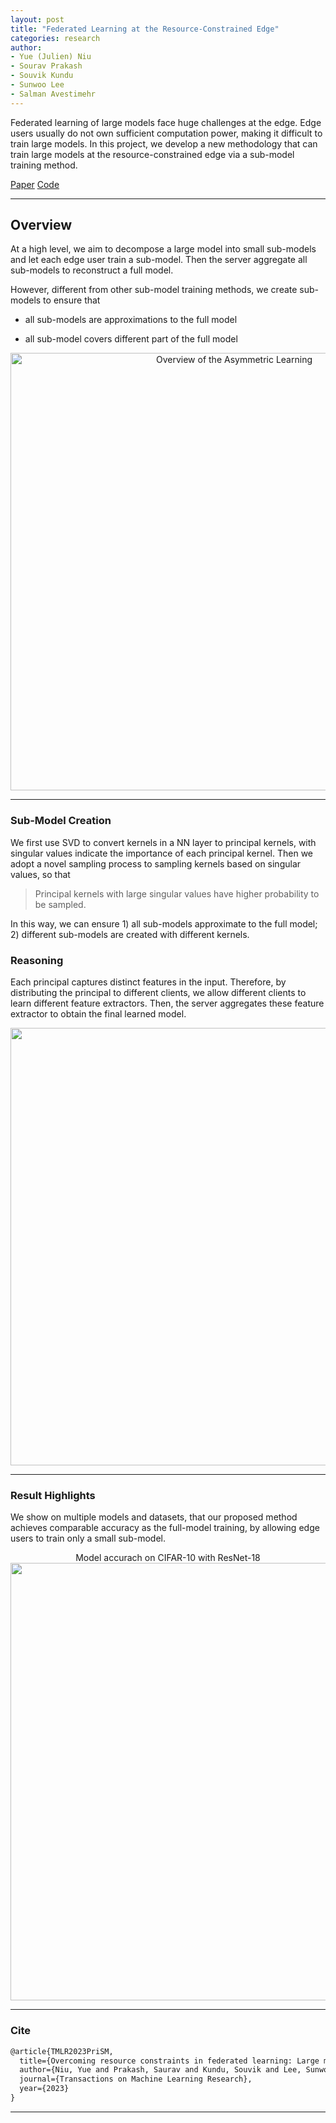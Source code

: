 ```yaml
---
layout: post
title: "Federated Learning at the Resource-Constrained Edge"
categories: research
author:
- Yue (Julien) Niu
- Sourav Prakash
- Souvik Kundu
- Sunwoo Lee
- Salman Avestimehr
---
```


Federated learning of large models face huge challenges at the edge. Edge users usually do not own sufficient 
computation power, making it difficult to train large models. In this project, we develop a new methodology that
can train large models at the resource-constrained edge via a sub-model training method. 

<a href="https://openreview.net/pdf?id=lx1WnkL9fk" class="btn">Paper</a>
<a href="https://github.com/yuehniu/modeldecomp-fl" class="btn">Code</a>

---

## Overview

At a high level, we aim to decompose a large model into small sub-models and let each edge user train a sub-model. Then
the server aggregate all sub-models to reconstruct a full model.

However, different from other sub-model training methods, we create sub-models to ensure that 

- all sub-models are approximations to the full model

- all sub-model covers different part of the full model

<p style="text-align: center;">
<img src="https://yuehniu.github.io/homepage//assets/fig/prism/prism_overview.png" alt="Overview of the Asymmetric Learning" width="700"/>
</p>

---

### Sub-Model Creation

We first use SVD to convert kernels in a NN layer to principal kernels, with singular values indicate the importance of
each principal kernel. Then we adopt a novel sampling process to sampling kernels based on singular values, so that
> Principal kernels with large singular values have higher probability to be sampled.

In this way, we can ensure 1) all sub-models approximate to the full model; 2) different sub-models are created with 
different kernels.


### Reasoning

Each principal captures distinct features in the input. Therefore, by distributing the principal to different clients, 
we allow different clients to learn different feature extractors. Then, the server aggregates these feature extractor 
to obtain the final learned model. 

<p style="text-align: center;">
<img src="https://yuehniu.github.io/homepage//assets/fig/prism/prismorth.png" width="700"/>
</p>

---

### Result Highlights

We show on multiple models and datasets, that our proposed method achieves comparable accuracy as the full-model 
training, by allowing edge users to train only a small sub-model.

<p style="text-align: center;">
Model accurach on CIFAR-10 with ResNet-18 <br>

<img src="https://yuehniu.github.io/homepage//assets/fig/prism/primresult.png" width="700"/>
</p>

---

### Cite

```latex
@article{TMLR2023PriSM,
  title={Overcoming resource constraints in federated learning: Large models can be trained with only weak clients},
  author={Niu, Yue and Prakash, Saurav and Kundu, Souvik and Lee, Sunwoo and Avestimehr, Salman},
  journal={Transactions on Machine Learning Research},
  year={2023}
}
```

---
